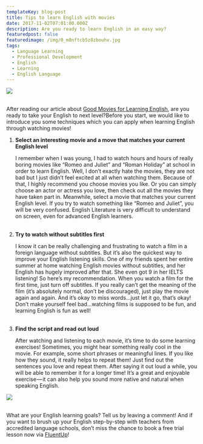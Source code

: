 ```yaml
---
templateKey: blog-post
title: Tips to learn English with movies
date: 2017-11-02T07:01:00.000Z
description: Are you ready to learn English in an easy way?
featuredpost: false
featuredimage: /img/0_m8nftcb5z8zbouhv.jpg
tags:
  - Language Learning
  - Professional Development
  - English
  - Learning
  - English Language
---
```

![](/img/0_m8nftcb5z8zbouhv.jpg)

<br>After reading our article about [Good Movies for Learning English](https://blog.fluentup.com/2019-07-05-good-movies-for-learning-english/), are you ready to take your English to next level?Before you start, we would like to introduce you some techniques which you can apply when learning English through watching movies!

1. **Select an interesting movie and a move that matches your current English level** <p>I remember when I was young, I had to watch hours and hours of really boring movies like “Romeo and Juliet” and “Roman Holiday” at school in order to learn English. Well, I don’t exactly hate the movies, they are not bad but I just didn’t feel excited at all when watching them. Because of that, I highly recommend you choose movies you like. Or you can simply choose an actor or actress you love, then check out all the movies they have taken part in. Meanwhile, select a movie that matches your current English level. If you try to watch something like “Romeo and Juliet”, you will be very confused. English Literature is very difficult to understand on screen, even for advanced English learners.</p><br>
2. **Try to watch without subtitles first** <p>I know it can be really challenging and frustrating to watch a film in a foreign language without subtitles. But it’s also the quickest way to improve your English listening skills. One of my friends spent her entire summer at home watching English movies without subtitles, and her English has hugely improved after that. She even got 9 in her IELTS listening! So here’s my recommendation. When you watch a film for the first time, just turn off subtitles. If you really can’t get the meaning of the film (it’s absolutely normal, don’t be discouraged), just play the movie again and again. And it’s okay to miss words…just let it go, that’s okay! Don’t make yourself feel bad…watching films is supposed to be fun, and learning English is fun as well!</p><br>
3. **Find the script and read out loud** <p>After watching and listening to each movie, it’s time to do some learning exercises! Sometimes, you might hear something really cool in the movie. For example, some short phrases or meaningful lines. If you like how they sound, it really helps to repeat them! Just find out the sentences you love and repeat them. After saying it out loud a while, you will be able to remember it for a longer time! It’s a great and enjoyable exercise — it can also help you sound more native and natural when speaking English.</p>

![](/img/0_eln16izcuixf7zqd.png)

<br>What are your English learning goals? Tell us by leaving a comment! And if you want to brush up your English step-by-step with teachers from accredited language schools, don’t miss the chance to book a free trial lesson now via [FluentUp](https://fluentup.com/)!
